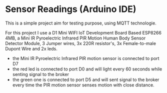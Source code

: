 # Sensor Readings (Arduino IDE)

This is a simple project aim for testing purpose, using MQTT technologie.

For this project I use a D1 Mini WIFI IoT Development Board Based ESP8266 4MB, a Mini IR Pyroelectric Infrared PIR Motion Human Body Sensor Detector Module, 3 Jumper wires, 3x 220R resistor's, 3x Female-to-male Dupont Wire and 2x leds.
- the Mini IR Pyroelectric Infrared PIR motion sensor is connected to port D7
- the red led is connected to port D0 and will light every 60 seconds while senting signal to the broker
- the green one is connected to port D5 and will sent signal to the broker every time the PIR motion sensor senses motion with close distance.
